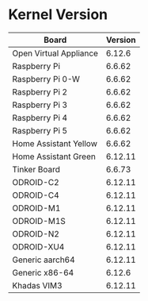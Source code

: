 
# Kernel Version

| Board | Version |
|-------|---------|
| Open Virtual Appliance | 6.12.6 |
| Raspberry Pi | 6.6.62 |
| Raspberry Pi 0-W | 6.6.62 |
| Raspberry Pi 2 | 6.6.62 |
| Raspberry Pi 3 | 6.6.62 |
| Raspberry Pi 4 | 6.6.62 |
| Raspberry Pi 5 | 6.6.62 |
| Home Assistant Yellow | 6.6.62 |
| Home Assistant Green | 6.12.11 |
| Tinker Board | 6.6.73 |
| ODROID-C2 | 6.12.11 |
| ODROID-C4 | 6.12.11 |
| ODROID-M1 | 6.12.11 |
| ODROID-M1S | 6.12.11 |
| ODROID-N2 | 6.12.11 |
| ODROID-XU4 | 6.12.11 |
| Generic aarch64 | 6.12.11 |
| Generic x86-64 | 6.12.6 |
| Khadas VIM3 | 6.12.11 |
